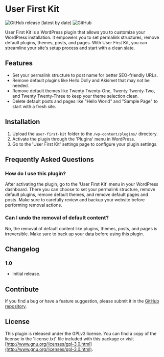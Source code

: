 # User First Kit

![GitHub release (latest by date)](https://img.shields.io/github/v/release/huzaifaalmesbah/user-first-kit)
![GitHub](https://img.shields.io/github/license/huzaifaalmesbah/user-first-kit)

User First Kit is a WordPress plugin that allows you to customize your WordPress installation. It empowers you to set permalink structures, remove default plugins, themes, posts, and pages. With User First Kit, you can streamline your site's setup process and start with a clean slate.

## Features

- Set your permalink structure to post name for better SEO-friendly URLs.
- Remove default plugins like Hello Dolly and Akismet that may not be needed.
- Remove default themes like Twenty Twenty-One, Twenty Twenty-Two, and Twenty Twenty-Three to keep your theme selection clean.
- Delete default posts and pages like "Hello World" and "Sample Page" to start with a fresh site.

## Installation

1. Upload the `user-first-kit` folder to the `/wp-content/plugins/` directory.
2. Activate the plugin through the 'Plugins' menu in WordPress.
3. Go to the 'User First Kit' settings page to configure your plugin settings.

## Frequently Asked Questions

### How do I use this plugin?

After activating the plugin, go to the 'User First Kit' menu in your WordPress dashboard. There you can choose to set your permalink structure, remove default plugins, remove default themes, and remove default pages and posts. Make sure to carefully review and backup your website before performing removal actions.

### Can I undo the removal of default content?

No, the removal of default content like plugins, themes, posts, and pages is irreversible. Make sure to back up your data before using this plugin.

## Changelog

### 1.0

- Initial release.

## Contribute

If you find a bug or have a feature suggestion, please submit it in the [GitHub repository](https://github.com/huzaifaalmesbah/user-first-kit).


## License

This plugin is released under the GPLv3 license. You can find a copy of the license in the 'license.txt' file included with this package or visit [http://www.gnu.org/licenses/gpl-3.0.html](http://www.gnu.org/licenses/gpl-3.0.html).

